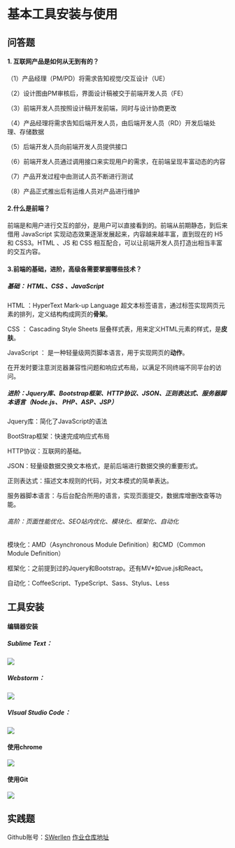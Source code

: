 # 基本工具安装与使用

## 问答题

#### 1. 互联网产品是如何从无到有的？

（1）产品经理（PM/PD）将需求告知视觉/交互设计（UE）

（2）设计图由PM审核后，界面设计稿被交于前端开发人员（FE）

（3）前端开发人员按照设计稿开发前端，同时与设计协商更改

（4）产品经理将需求告知后端开发人员，由后端开发人员（RD）开发后端处理、存储数据

（5）后端开发人员向前端开发人员提供接口

（6）前端开发人员通过调用接口来实现用户的需求，在前端呈现丰富动态的内容

（7）产品开发过程中由测试人员不断进行测试

（8）产品正式推出后有运维人员对产品进行维护



#### 2.什么是前端？

前端是和用户进行交互的部分，是用户可以直接看到的。前端从前期静态，到后来借用 JavaScript 实现动态效果逐渐发展起来，内容越来越丰富，直到现在的 H5 和 CSS3。HTML 、JS 和 CSS 相互配合，可以让前端开发人员打造出相当丰富的交互内容。



#### 3.前端的基础，进阶，高级各需要掌握哪些技术？

##### 基础： HTML、CSS 、JavaScript

HTML ：HyperText Mark-up Language 超文本标签语言，通过标签实现网页元素的排列，定义结构构成网页的**骨架**。

CSS ： Cascading Style Sheets  层叠样式表，用来定义HTML元素的样式，是**皮肤**。

JavaScript ： 是一种轻量级网页脚本语言，用于实现网页的**动作**。

在开发时要注意浏览器兼容性问题和响应式布局，以满足不同终端不同平台的访问。

##### 进阶：Jquery库、Bootstrap框架、HTTP协议、JSON、正则表达式、服务器脚本语言（Node.js、 PHP、ASP、JSP）

Jquery库：简化了JavaScript的语法

BootStrap框架：快速完成响应式布局

HTTP协议：互联网的基础。

JSON：轻量级数据交换文本格式，是前后端进行数据交换的重要形式。

正则表达式：描述文本规则的代码，对文本模式的简单表达。

服务器脚本语言：与后台配合所用的语言，实现页面提交，数据库增删改查等功能。

###### 高阶：页面性能优化、SEO站内优化、模块化、框架化、自动化

模块化：AMD（Asynchronous Module Definition）和CMD（Common Module Definition）

框架化：之前提到过的Jquery和Bootstrap。还有MV*如vue.js和React。

自动化：CoffeeScript、TypeScript、Sass、Stylus、Less



## 工具安装

#### 编辑器安装

##### Sublime Text：
![](https://work.mafengshe.com/static/upload/article/pic1567425045590.jpg)
##### Webstorm：
![](https://work.mafengshe.com/static/upload/article/pic1567425052955.jpg)
##### VIsual Studio Code：
![](https://work.mafengshe.com/static/upload/article/pic1567425060549.jpg)
#### 使用chrome
![](https://work.mafengshe.com/static/upload/article/pic1567425112360.jpg)
#### 使用Git
![](https://work.mafengshe.com/static/upload/article/pic1567425156600.jpg)



## 实践题

Github账号：[SWerllen](https://github.com/SWerllen)  [作业仓库地址](https://github.com/SWerllen/mfs-homework)

